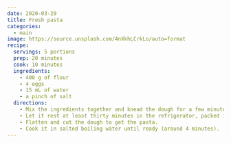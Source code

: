 ```yaml
---
date: 2020-03-29
title: Fresh pasta
categories:
  - main
image: https://source.unsplash.com/4nXkhLCrkLo/auto=format
recipe:
  servings: 5 portions
  prep: 20 minutes
  cook: 10 minutes
  ingredients:
    - 400 g of flour
    - 4 eggs
    - 15 mL of water
    - a pinch of salt
  directions:
    - Mix the ingredients together and knead the dough for a few minutes.
    - Let it rest at least thirty minutes in the refrigerator, packed in plastic film.
    - Flatten and cut the dough to get the pasta.
    - Cook it in salted boiling water until ready (around 4 minutes).
---
```

